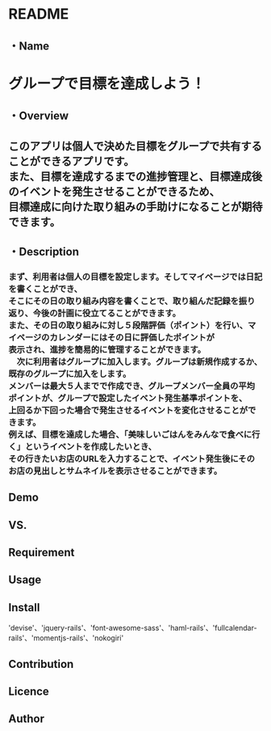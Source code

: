 # README

<!-- This README would normally document whatever steps are necessary to get the
application up and running.

Things you may want to cover: -->
<!-- 
* Ruby version

* System dependencies

* Configuration

* Database creation

* Database initialization

* How to run the test suite

* Services (job queues, cache servers, search engines, etc.)

* Deployment instructions

* ... -->

## ・Name
# グループで目標を達成しよう！
## ・Overview
## このアプリは個人で決めた目標をグループで共有することができるアプリです。<br>また、目標を達成するまでの進捗管理と、目標達成後のイベントを発生させることができるため、<br>目標達成に向けた取り組みの手助けになることが期待できます。
## ・Description
### まず、利用者は個人の目標を設定します。そしてマイページでは日記を書くことができ、<br>そこにその日の取り組み内容を書くことで、取り組んだ記録を振り返り、今後の計画に役立てることができます。<br>また、その日の取り組みに対し５段階評価（ポイント）を行い、マイページのカレンダーにはその日に評価したポイントが<br>表示され、進捗を簡易的に管理することができます。<br>　次に利用者はグループに加入します。グループは新規作成するか、既存のグループに加入をします。<br>メンバーは最大５人までで作成でき、グループメンバー全員の平均ポイントが、グループで設定したイベント発生基準ポイントを、<br>上回るか下回った場合で発生させるイベントを変化させることができます。<br>例えば、目標を達成した場合、「美味しいごはんをみんなで食べに行く」というイベントを作成したいとき、<br>その行きたいお店のURLを入力することで、イベント発生後にそのお店の見出しとサムネイルを表示させることができます。

## Demo

## VS. 

## Requirement

## Usage

## Install
'devise'、'jquery-rails'、'font-awesome-sass'、'haml-rails'、'fullcalendar-rails'、'momentjs-rails'、'nokogiri'
## Contribution

## Licence


## Author

